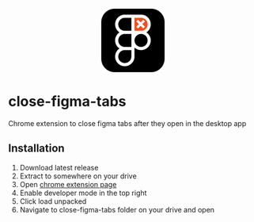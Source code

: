 <p align="center">
	<img src="https://github.com/cstamant/close-figma-tabs/blob/46c518122990cf68f527adf01725297fde276934/icons/icon128.png">
</p>

# close-figma-tabs
Chrome extension to close figma tabs after they open in the desktop app

## Installation
1. Download latest release
2. Extract to somewhere on your drive
3. Open [chrome extension page](chrome://extensions/)
4. Enable developer mode in the top right
5. Click load unpacked
6. Navigate to close-figma-tabs folder on your drive and open